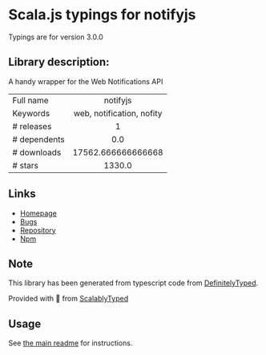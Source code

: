 
# Scala.js typings for notifyjs

Typings are for version 3.0.0

## Library description:
A handy wrapper for the Web Notifications API

|                    |                 |
| ------------------ | :-------------: |
| Full name          | notifyjs |
| Keywords           | web, notification, nofity |
| # releases         | 1 |
| # dependents       | 0.0 |
| # downloads        | 17562.666666666668 |
| # stars            | 1330.0 |

## Links
- [Homepage](https://github.com/alexgibson/notify.js#readme)
- [Bugs](https://github.com/alexgibson/notify.js/issues)
- [Repository](https://github.com/alexgibson/notify.js)
- [Npm](https://www.npmjs.com/package/notifyjs)
    


## Note
This library has been generated from typescript code from [DefinitelyTyped](https://definitelytyped.org).

Provided with :purple_heart: from [ScalablyTyped](https://github.com/oyvindberg/ScalablyTyped)

## Usage
See [the main readme](../../readme.md) for instructions.


